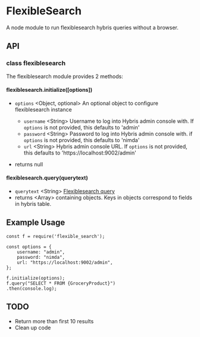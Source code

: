# FlexibleSearch

A node module to run flexiblesearch hybris queries without a browser.

## API

### class flexiblesearch

The flexiblesearch module provides 2 methods:

#### flexiblesearch.initialize([options])

- `options` \<Object, optional\> An optional object to configure flexiblesearch instance
    - `username` \<String\> Username to log into Hybris admin console with. If `options` is not provided, this defaults to 'admin'
    - `password` \<String\> Password to log into Hybris admin console with. if `options` is not provided, this defaults to 'nimda'
    - `url` \<String\> Hybris admin console URL. If `options` is not provided, this defaults to 'https://localhost:9002/admin'

- returns null

#### flexiblesearch.query(querytext)

- `querytext` \<String\> [Flexiblesearch query](https://hybrismart.com/2016/11/06/what-you-dont-know-about-flexiblesearch/)
- returns \<Array\> containing objects. Keys in objects correspond to fields in hybris table.

## Example Usage

```
const f = require('flexible_search');

const options = {
    username: "admin",
    password: "nimda",
    url: "https://localhost:9002/admin",
};

f.initialize(options);
f.query("SELECT * FROM {GroceryProduct}")
.then(console.log);
```

## TODO

- Return more than first 10 results
- Clean up code
